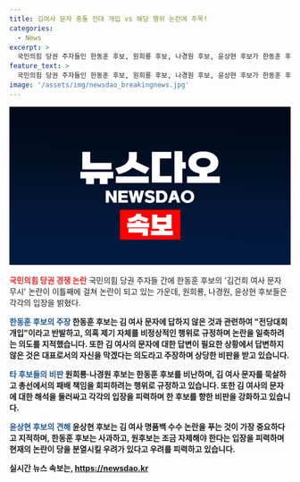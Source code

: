 ```yaml
---
title: 김여사 문자 충돌 전대 개입 vs 해당 행위 논란에 주목!
categories:
  - News
excerpt: >
  국민의힘 당권 주자들인 한동훈 후보, 원희룡 후보, 나경원 후보, 윤상현 후보가 한동훈 후보의 김건희 여사 문자 무시 논란을 놓고 의견 충돌했다. 한동훈 후보는 논란을 전당대회 개입으로 보고 반박하며 사과 필요성을 부정했고, 원희룡 후보와 나경원 후보는 한동훈 후보를 총선 패배 책임과 연계해 비판했다. 윤상현 후보는 김건희 여사 명품백 논란을 해결해야 했다고 지적했다. 후보들 간 갈등과 의견 충돌이 고조되고 있음을 보도했다.
feature_text: >
  국민의힘 당권 주자들인 한동훈 후보, 원희룡 후보, 나경원 후보, 윤상현 후보가 한동훈 후보의 김건희 여사 문자 무시 논란을 놓고 의견 충돌했다. 한동훈 후보는 논란을 전당대회 개입으로 보고 반박하며 사과 필요성을 부정했고, 원희룡 후보와 나경원 후보는 한동훈 후보를 총선 패배 책임과 연계해 비판했다. 윤상현 후보는 김건희 여사 명품백 논란을 해결해야 했다고 지적했다. 후보들 간 갈등과 의견 충돌이 고조되고 있음을 보도했다.
image: '/assets/img/newsdao_breakingnews.jpg'
---
```


<p><img src="/assets/img/newsdao_breakingnews.jpg" alt="flaretime 속보" /></p>

<p><b><span style="color: #ee2323;">국민의힘 당권 경쟁 논란</span></b>
국민의힘 당권 주자들 간에 한동훈 후보의 '김건희 여사 문자 무시' 논란이 이틀째에 걸쳐 논란이 되고 있는 가운데, 원희룡, 나경원, 윤상현 후보들은 각각의 입장을 밝혔다.</p>

<p><b><span style="color: #1a5490;">한동훈 후보의 주장</span><b>
한동훈 후보는 김 여사 문자에 답하지 않은 것과 관련하여 "전당대회 개입"이라고 반발하고, 의혹 제기 자체를 비정상적인 행위로 규정하며 논란을 일축하려는 의도를 지적했습니다. 또한 김 여사의 문자에 대한 답변이 필요한 상황에서 답변하지 않은 것은 대표로서의 자신을 막겠다는 의도라고 주장하며 상당한 비판을 받고 있습니다.</p>

<p><b><span style="color: #1a5490;">타 후보들의 비판</span><b>
원희룡·나경원 후보는 한동훈 후보를 비난하며, 김 여사 문자를 묵살하고 총선에서의 패배 책임을 회피하려는 행위로 규정하고 있습니다. 또한 김 여사의 문자에 대한 해석을 둘러싸고 각각의 입장을 피력하며 한 후보를 향한 비판을 강화하고 있습니다.</p>

<p><b><span style="color: #1a5490;">윤상현 후보의 견해</span><b>
윤상현 후보는 김 여사 명품백 수수 논란을 푸는 것이 가장 중요하다고 지적하며, 한동훈 후보는 사과하고, 원후보는 조금 자제해야 한다는 입장을 피력하며 현재의 논란이 당을 분열시킬 우려가 있다고 우려를 피력하고 있습니다.</p>
실시간 뉴스 속보는, <a href="https://newsdao.kr" rel="dofollow">https://newsdao.kr</a>


